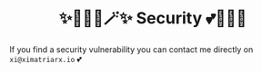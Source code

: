 <h1 align="center">✨🧚🏻‍♀️🪄✨ Security 💕🦄🌈🏰</h1>

If you find a security vulnerability you can contact me directly on `xi@ximatriarx.io` 💕
